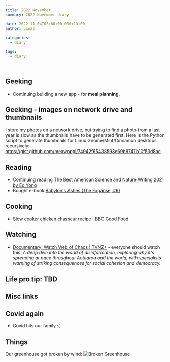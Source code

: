 ```yaml
---
title: 2022 November
summary: 2022 November diary

date: 2022-11-04T08:00:00.000+13:00
author: Linas

categories:
  - diary

tags:
  - diary

---
```


## Geeking

* Continuing building a new app - for **meal planning**.

## Geeking - images on network drive and thumbnails

I store my photos on a network drive, but trying to find a photo from a last year is slow as the thumbnails have to be generated first. Here is the Python script to generate thumbnails for Linux Gnome/Mint/Cinnamon desktops recursively:
https://gist.github.com/meawoppl/74942f65438593e69b8747b10f53d8ac  

## Reading

* Continuing reading [The Best American Science and Nature Writing 2021 by Ed Yong](https://www.goodreads.com/en/book/show/55959453)
* Bought e-book [Babylon's Ashes (The Expanse, #6)](https://www.goodreads.com/book/show/25877663-babylon-s-ashes)

## Cooking

* [Slow cooker chicken chasseur recipe | BBC Good Food](https://www.bbcgoodfood.com/recipes/slow-cooker-chicken-chasseur)

## Watching

* [Documentary: Watch Web of Chaos | TVNZ+](https://www.tvnz.co.nz/shows/web-of-chaos/) - everyone should watch this. *A deep dive into the world of disinformation, exploring why it's spreading at pace throughout Aotearoa and the world, with specialists warning of striking consequences for social cohesion and democracy.*

## Life pro tip: TBD

## Misc links

## Covid again

* Covid hits our family :(

## Things

Our greenhouse got broken by wind:
![Broken Greenhouse](/2022/2022-11-broken-greenhouse.jpg)